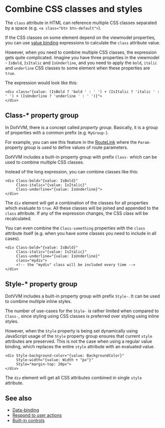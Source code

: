 # Combine CSS classes and styles

The `class` attribute in HTML can reference multiple CSS classes separated by a space (e.g. `<a class="btn btn-default">`).

If the CSS classes on some element depend on the viewmodel properties, you can use [value binding](~/pages/concepts/data-binding/value-binding) expressions to calculate the `class` attribute value.

However, when you need to combine multiple CSS classes, the expression gets quite complicated. Imagine you have three properties in the viewmodel - `IsBold`, `IsItalic` and `IsUnderline`, and you need to apply the `bold`, `italic` and `underline` CSS classes to some element when these properties are `true`.

The expression would look like this:

```DOTHTML
<div class="{value: (IsBold ? 'bold ' : ' ') + (IsItalic ? 'italic ' : ' ') + (IsUnderline ? 'underline ' : ' ')}">
</div>
```

## Class-* property group

In DotVVM, there is a concept called _property group_. Basically, it is a group of properties with a common prefix (e.g. `MyGroup-`).

For example, you can see this feature in the [RouteLink](~/controls/builtin/RouteLink) where the `Param-` property group is used to define values of route parameters.

DotVVM includes a built-in property group with prefix `Class-` which can be used to combine multiple CSS classes.

Instead of the long expression, you can combine classes like this:

```DOTHTML
<div Class-bold="{value: IsBold}"
     Class-italic="{value: IsItalic}"
     Class-underline="{value: IsUnderline}">
</div>
```

The `div` element will get a combination of the classes for all properties which evaluate to `true`. All these classes will be joined and appended to the `class` attribute. If any of the expression changes, the CSS class will be recalculated.

You can even combine the `Class-something` properties with the `class` attribute itself (e.g. when you have some classes you need to include in all cases).

```DOTHTML
<div Class-bold="{value: IsBold}"
     Class-italic="{value: IsItalic}"
     Class-underline="{value: IsUnderline}"
     class="mydiv">
     <!-- the "mydiv" class will be included every time -->
</div>
```

## Style-* property group

DotVVM includes a built-in property group with prefix `Style-`. It can be used to combine multiple inline styles.

The number of use-cases for the `Style-` is rather limited when compared to `Class-`, since styling using CSS classes is preferred over styling using inline styles.

However, when the `Style` property is being set dynamically using JavaScript usage of the `Style` property group ensures that current `style` attributes are preserved. This is not the case when using a regular value binding, which replaces the entire `style` attribute with an evaluated value.

```DOTHTML
<div Style-background-color="{value: BackgroundColor}"
     Style-width="{value: Width + "px"}"
     Style="margin-top: 20px">
</div>
```

The `div` element will get all CSS attributes combined in single `style` attribute.

## See also

* [Data-binding](~/pages/concepts/data-binding/overview)
* [Respond to user actions](~/pages/concepts/respond-to-user-actions/overview)
* [Built-in controls](~/pages/concepts/dothtml-markup/builtin-controls)